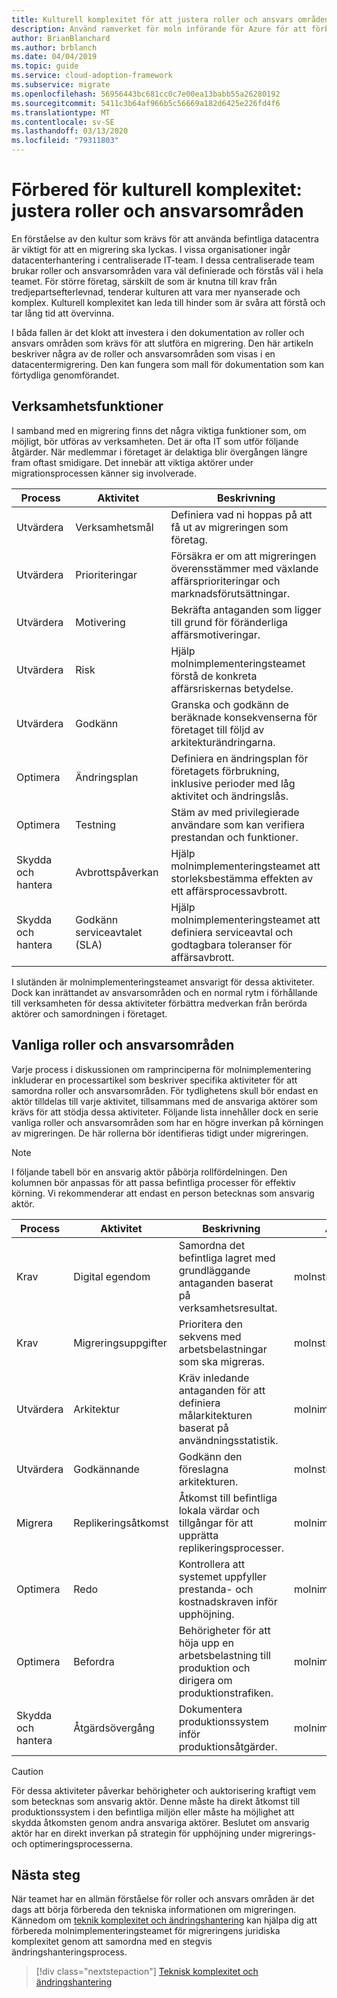 ```yaml
---
title: Kulturell komplexitet för att justera roller och ansvars områden
description: Använd ramverket för moln införande för Azure för att förbereda kulturell komplexitet genom att justera roller och ansvars områden för att öka skärpan under migreringsprocessen.
author: BrianBlanchard
ms.author: brblanch
ms.date: 04/04/2019
ms.topic: guide
ms.service: cloud-adoption-framework
ms.subservice: migrate
ms.openlocfilehash: 56956443bc681cc0c7e00ea13babb55a26280192
ms.sourcegitcommit: 5411c3b64af966b5c56669a182d6425e226fd4f6
ms.translationtype: MT
ms.contentlocale: sv-SE
ms.lasthandoff: 03/13/2020
ms.locfileid: "79311803"
---
```

# <a name="prepare-for-cultural-complexity-aligning-roles-and-responsibilities"></a>Förbered för kulturell komplexitet: justera roller och ansvarsområden

En förståelse av den kultur som krävs för att använda befintliga datacentra är viktigt för att en migrering ska lyckas. I vissa organisationer ingår datacenterhantering i centraliserade IT-team. I dessa centraliserade team brukar roller och ansvarsområden vara väl definierade och förstås väl i hela teamet. För större företag, särskilt de som är knutna till krav från tredjepartsefterlevnad, tenderar kulturen att vara mer nyanserade och komplex. Kulturell komplexitet kan leda till hinder som är svåra att förstå och tar lång tid att övervinna.

I båda fallen är det klokt att investera i den dokumentation av roller och ansvars områden som krävs för att slutföra en migrering. Den här artikeln beskriver några av de roller och ansvarsområden som visas i en datacentermigrering. Den kan fungera som mall för dokumentation som kan förtydliga genomförandet.

## <a name="business-functions"></a>Verksamhetsfunktioner

I samband med en migrering finns det några viktiga funktioner som, om möjligt, bör utföras av verksamheten. Det är ofta IT som utför följande åtgärder. När medlemmar i företaget är delaktiga blir övergången längre fram oftast smidigare. Det innebär att viktiga aktörer under migrationsprocessen känner sig involverade.

| Process | Aktivitet | Beskrivning |
|---------|---------|---------|
| Utvärdera | Verksamhetsmål | Definiera vad ni hoppas på att få ut av migreringen som företag. |
| Utvärdera | Prioriteringar | Försäkra er om att migreringen överensstämmer med växlande affärsprioriteringar och marknadsförutsättningar. |
| Utvärdera | Motivering | Bekräfta antaganden som ligger till grund för föränderliga affärsmotiveringar. |
| Utvärdera | Risk | Hjälp molnimplementeringsteamet förstå de konkreta affärsriskernas betydelse. |
| Utvärdera | Godkänn | Granska och godkänn de beräknade konsekvenserna för företaget till följd av arkitekturändringarna. |
| Optimera | Ändringsplan | Definiera en ändringsplan för företagets förbrukning, inklusive perioder med låg aktivitet och ändringslås. |
| Optimera | Testning | Stäm av med privilegierade användare som kan verifiera prestandan och funktioner. |
| Skydda och hantera | Avbrottspåverkan | Hjälp molnimplementeringsteamet att storleksbestämma effekten av ett affärsprocessavbrott. |
| Skydda och hantera | Godkänn serviceavtalet (SLA) | Hjälp molnimplementeringsteamet att definiera serviceavtal och godtagbara toleranser för affärsavbrott. |

I slutänden är molnimplementeringsteamet ansvarigt för dessa aktiviteter. Dock kan inrättandet av ansvarsområden och en normal rytm i förhållande till verksamheten för dessa aktiviteter förbättra medverkan från berörda aktörer och samordningen i företaget.

## <a name="common-roles-and-responsibilities"></a>Vanliga roller och ansvarsområden

Varje process i diskussionen om ramprinciperna för molnimplementering inkluderar en processartikel som beskriver specifika aktiviteter för att samordna roller och ansvarsområden. För tydlighetens skull bör endast en aktör tilldelas till varje aktivitet, tillsammans med de ansvariga aktörer som krävs för att stödja dessa aktiviteter. Följande lista innehåller dock en serie vanliga roller och ansvarsområden som har en högre inverkan på körningen av migreringen. De här rollerna bör identifieras tidigt under migreringen.

> [!NOTE]
> I följande tabell bör en ansvarig aktör påbörja rollfördelningen. Den kolumnen bör anpassas för att passa befintliga processer för effektiv körning. Vi rekommenderar att endast en person betecknas som ansvarig aktör.

| Process | Aktivitet | Beskrivning | Ansvarig aktör |
|---------|---------|---------|---------|
| Krav | Digital egendom | Samordna det befintliga lagret med grundläggande antaganden baserat på verksamhetsresultat. | molnstrategiteamet |
| Krav | Migreringsuppgifter | Prioritera den sekvens med arbetsbelastningar som ska migreras. | molnstrategiteamet |
| Utvärdera | Arkitektur | Kräv inledande antaganden för att definiera målarkitekturen baserat på användningsstatistik. | molnimplementeringsteamet |
| Utvärdera | Godkännande | Godkänn den föreslagna arkitekturen. | molnstrategiteamet |
| Migrera | Replikeringsåtkomst | Åtkomst till befintliga lokala värdar och tillgångar för att upprätta replikeringsprocesser. | molnimplementeringsteamet |
| Optimera | Redo | Kontrollera att systemet uppfyller prestanda- och kostnadskraven inför upphöjning. | molnimplementeringsteamet |
| Optimera | Befordra | Behörigheter för att höja upp en arbetsbelastning till produktion och dirigera om produktionstrafiken. | molnimplementeringsteamet |
| Skydda och hantera | Åtgärdsövergång | Dokumentera produktionssystem inför produktionsåtgärder. | molnimplementeringsteamet |

> [!CAUTION]
> För dessa aktiviteter påverkar behörigheter och auktorisering kraftigt vem som betecknas som ansvarig aktör. Denne måste ha direkt åtkomst till produktionssystem i den befintliga miljön eller måste ha möjlighet att skydda åtkomsten genom andra ansvariga aktörer. Beslutet om ansvarig aktör har en direkt inverkan på strategin för upphöjning under migrerings- och optimeringsprocesserna.

## <a name="next-steps"></a>Nästa steg

När teamet har en allmän förståelse för roller och ansvars områden är det dags att börja förbereda den tekniska informationen om migreringen. Kännedom om [teknik komplexitet och ändringshantering](./technical-complexity.md) kan hjälpa dig att förbereda molnimplementeringsteamet för migreringens juridiska komplexitet genom att samordna med en stegvis ändringshanteringsprocess.

> [!div class="nextstepaction"]
> [Teknisk komplexitet och ändringshantering](./technical-complexity.md)
